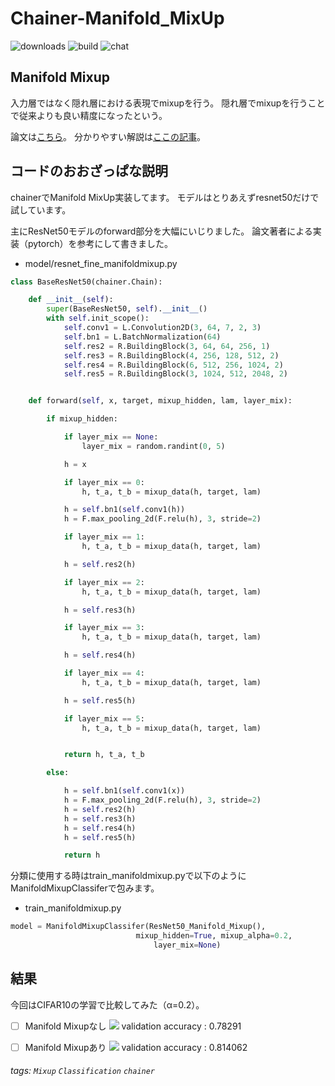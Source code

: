Chainer-Manifold_MixUp
===
![downloads](https://img.shields.io/github/downloads/atom/atom/total.svg)
![build](https://img.shields.io/appveyor/ci/:user/:repo.svg)
![chat](https://img.shields.io/discord/:serverId.svg)



Manifold Mixup
---
入力層ではなく隠れ層における表現でmixupを行う。
隠れ層でmixupを行うことで従来よりも良い精度になったという。

論文は[こちら](https://arxiv.org/abs/1806.05236)。
分かりやすい解説は[ここの記事](https://qiita.com/kirikei/items/1fb56f22f4f48c5f91f0)。

コードのおおざっぱな説明
---
chainerでManifold MixUp実装してます。
モデルはとりあえずresnet50だけで試しています。

主にResNet50モデルのforward部分を大幅にいじりました。
論文著者による実装（pytorch）を参考にして書きました。

* model/resnet_fine_manifoldmixup.py
```python
class BaseResNet50(chainer.Chain):

    def __init__(self):
        super(BaseResNet50, self).__init__()
        with self.init_scope():
            self.conv1 = L.Convolution2D(3, 64, 7, 2, 3)
            self.bn1 = L.BatchNormalization(64)
            self.res2 = R.BuildingBlock(3, 64, 64, 256, 1)
            self.res3 = R.BuildingBlock(4, 256, 128, 512, 2)
            self.res4 = R.BuildingBlock(6, 512, 256, 1024, 2)
            self.res5 = R.BuildingBlock(3, 1024, 512, 2048, 2)


    def forward(self, x, target, mixup_hidden, lam, layer_mix):

        if mixup_hidden:

            if layer_mix == None:
                layer_mix = random.randint(0, 5)

            h = x

            if layer_mix == 0:
                h, t_a, t_b = mixup_data(h, target, lam)            

            h = self.bn1(self.conv1(h))
            h = F.max_pooling_2d(F.relu(h), 3, stride=2)

            if layer_mix == 1:
                h, t_a, t_b = mixup_data(h, target, lam)            

            h = self.res2(h)

            if layer_mix == 2:
                h, t_a, t_b = mixup_data(h, target, lam)

            h = self.res3(h)

            if layer_mix == 3:
                h, t_a, t_b = mixup_data(h, target, lam)

            h = self.res4(h)

            if layer_mix == 4:
                h, t_a, t_b = mixup_data(h, target, lam)

            h = self.res5(h)

            if layer_mix == 5:
                h, t_a, t_b = mixup_data(h, target, lam)


            return h, t_a, t_b

        else:

            h = self.bn1(self.conv1(x))
            h = F.max_pooling_2d(F.relu(h), 3, stride=2)
            h = self.res2(h)
            h = self.res3(h)
            h = self.res4(h)
            h = self.res5(h)

            return h

```

分類に使用する時はtrain_manifoldmixup.pyで以下のようにManifoldMixupClassiferで包みます。
* train_manifoldmixup.py


```python
model = ManifoldMixupClassifer(ResNet50_Manifold_Mixup(),
                        	mixup_hidden=True, mixup_alpha=0.2,
                                layer_mix=None)

```

結果
---
今回はCIFAR10の学習で比較してみた（α=0.2）。

- [ ] Manifold Mixupなし
![](https://i.imgur.com/EsJ2VxN.png)
validation accuracy : 0.78291

- [ ] Manifold Mixupあり
![](https://i.imgur.com/kTuyJaI.png)
validation accuracy : 0.814062

###### tags: `Mixup` `Classification` `chainer`
